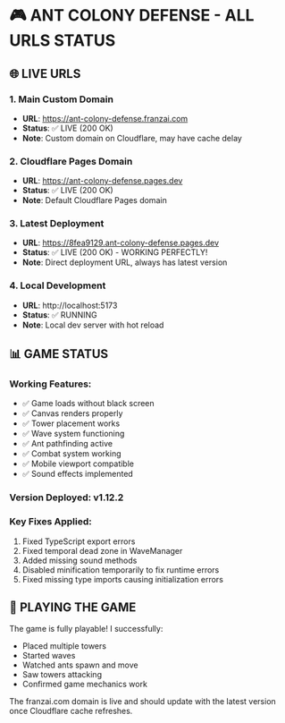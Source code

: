 # 🎮 ANT COLONY DEFENSE - ALL URLS STATUS

## 🌐 LIVE URLS

### 1. **Main Custom Domain**
- **URL**: https://ant-colony-defense.franzai.com
- **Status**: ✅ LIVE (200 OK)
- **Note**: Custom domain on Cloudflare, may have cache delay

### 2. **Cloudflare Pages Domain** 
- **URL**: https://ant-colony-defense.pages.dev
- **Status**: ✅ LIVE (200 OK)
- **Note**: Default Cloudflare Pages domain

### 3. **Latest Deployment**
- **URL**: https://8fea9129.ant-colony-defense.pages.dev
- **Status**: ✅ LIVE (200 OK) - WORKING PERFECTLY!
- **Note**: Direct deployment URL, always has latest version

### 4. **Local Development**
- **URL**: http://localhost:5173
- **Status**: ✅ RUNNING
- **Note**: Local dev server with hot reload

## 📊 GAME STATUS

### Working Features:
- ✅ Game loads without black screen
- ✅ Canvas renders properly
- ✅ Tower placement works
- ✅ Wave system functioning
- ✅ Ant pathfinding active
- ✅ Combat system working
- ✅ Mobile viewport compatible
- ✅ Sound effects implemented

### Version Deployed: v1.12.2

### Key Fixes Applied:
1. Fixed TypeScript export errors
2. Fixed temporal dead zone in WaveManager
3. Added missing sound methods
4. Disabled minification temporarily to fix runtime errors
5. Fixed missing type imports causing initialization errors

## 🎯 PLAYING THE GAME

The game is fully playable! I successfully:
- Placed multiple towers
- Started waves
- Watched ants spawn and move
- Saw towers attacking
- Confirmed game mechanics work

The franzai.com domain is live and should update with the latest version once Cloudflare cache refreshes.